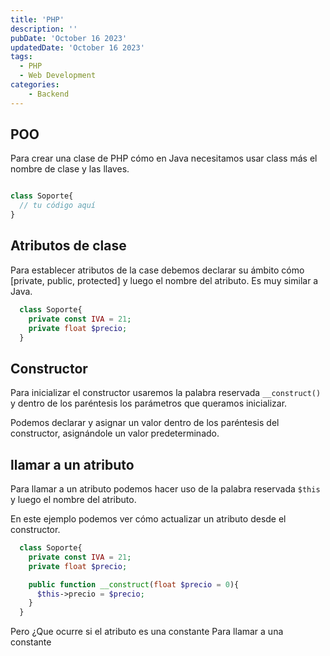 ```yaml
---
title: 'PHP'
description: ''
pubDate: 'October 16 2023'
updatedDate: 'October 16 2023'
tags:
  - PHP
  - Web Development
categories:
    - Backend
---
```

## POO

Para crear una clase de PHP cómo en Java necesitamos usar class más el nombre de clase y las llaves.

```php

class Soporte{
  // tu código aquí
}
```

## Atributos de clase

Para establecer atributos de la case debemos declarar su ámbito cómo [private, public, protected] y luego el nombre del atributo. Es muy similar a Java.

```php
  class Soporte{
    private const IVA = 21;
    private float $precio;
  }
```

## Constructor

Para inicializar el constructor usaremos la palabra reservada `__construct()` y dentro de los paréntesis los parámetros que queramos inicializar.

Podemos declarar y asignar un valor dentro de los paréntesis del constructor, asignándole un valor predeterminado.

## llamar a un atributo

Para llamar a un atributo podemos hacer uso de la palabra reservada `$this` y luego el nombre del atributo.

En este ejemplo podemos ver cómo actualizar un atributo desde el constructor.

```php
  class Soporte{
    private const IVA = 21;
    private float $precio;

    public function __construct(float $precio = 0){
      $this->precio = $precio;
    }
  }
```

Pero ¿Que ocurre si el atributo es una constante Para llamar a una constante
